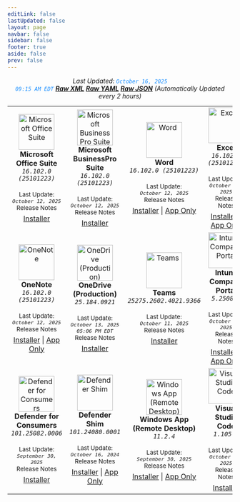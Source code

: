 ```yaml
---
editLink: false
lastUpdated: false
layout: page
navbar: false
sidebar: false
footer: true
aside: false
prev: false
---
```

<div style="text-align: center;">

_Last Updated: <code style="color : dodgerblue">October 16, 2025 09:15 AM EDT</code> [**_Raw XML_**](https://github.com/cocopuff2u/MOFA/blob/main/latest_raw_files/macos_standalone_latest.xml) [**_Raw YAML_**](https://github.com/cocopuff2u/MOFA/blob/main/latest_raw_files/macos_standalone_latest.yaml) [**_Raw JSON_**](https://github.com/cocopuff2u/MOFA/blob/main/latest_raw_files/macos_standalone_latest.json) (Automatically Updated every 2 hours)_
</div>

<div style="display:flex; justify-content:center;">
<table style="margin: 0 auto;">
<tr>
<td align="center">
      <a href="https://go.microsoft.com/fwlink/?linkid=525133"><img src="/images/Office_Suite.webp" alt="Microsoft Office Suite" width="80"></a><br>
      <b>Microsoft Office Suite</b><br>
      <em><code>16.102.0 (25101223)</code></em><br><br>
      <small>Last Update:<br><em><code>October 12, 2025</code></em></small><br>
      <a href="https://learn.microsoft.com/en-us/officeupdates/release-notes-office-for-mac" style="text-decoration: none;"><small>Release Notes</small></a><br>
      <div style="margin-top:6px;"><a href="https://go.microsoft.com/fwlink/?linkid=525133">Installer</a></div>
    </td>
<td align="center">
      <a href="https://go.microsoft.com/fwlink/?linkid=2009112"><img src="/images/Office_Suite.webp" alt="Microsoft BusinessPro Suite" width="80"></a><br>
      <b>Microsoft BusinessPro Suite</b><br>
      <em><code>16.102.0 (25101223)</code></em><br><br>
      <small>Last Update:<br><em><code>October 12, 2025</code></em></small><br>
      <a href="https://learn.microsoft.com/en-us/officeupdates/release-notes-office-for-mac" style="text-decoration: none;"><small>Release Notes</small></a><br>
      <div style="margin-top:6px;"><a href="https://go.microsoft.com/fwlink/?linkid=2009112">Installer</a></div>
    </td>
<td align="center">
      <a href="https://go.microsoft.com/fwlink/?linkid=525134"><img src="/images/2025/Word.webp" alt="Word" width="80"></a><br>
      <b>Word</b><br>
      <em><code>16.102.0 (25101223)</code></em><br><br>
      <small>Last Update:<br><em><code>October 12, 2025</code></em></small><br>
      <a href="https://learn.microsoft.com/en-us/officeupdates/release-notes-office-for-mac" style="text-decoration: none;"><small>Release Notes</small></a><br>
      <div style="margin-top:6px;"><a href="https://go.microsoft.com/fwlink/?linkid=525134">Installer</a> | <a href="https://res.public.onecdn.static.microsoft/mro1cdnstorage/C1297A47-86C4-4C1F-97FA-950631F94777/MacAutoupdate/Microsoft_Word_16.102.25101223_Updater.pkg">App Only</a></div>
    </td>
<td align="center">
      <a href="https://go.microsoft.com/fwlink/?linkid=525135"><img src="/images/2025/Excel.webp" alt="Excel" width="80"></a><br>
      <b>Excel</b><br>
      <em><code>16.102.0 (25101223)</code></em><br><br>
      <small>Last Update:<br><em><code>October 12, 2025</code></em></small><br>
      <a href="https://learn.microsoft.com/en-us/officeupdates/release-notes-office-for-mac" style="text-decoration: none;"><small>Release Notes</small></a><br>
      <div style="margin-top:6px;"><a href="https://go.microsoft.com/fwlink/?linkid=525135">Installer</a> | <a href="https://res.public.onecdn.static.microsoft/mro1cdnstorage/C1297A47-86C4-4C1F-97FA-950631F94777/MacAutoupdate/Microsoft_Excel_16.102.25101223_Updater.pkg">App Only</a></div>
    </td>
<td align="center">
      <a href="https://go.microsoft.com/fwlink/?linkid=525136"><img src="/images/2025/PowerPoint.webp" alt="PowerPoint" width="80"></a><br>
      <b>PowerPoint</b><br>
      <em><code>16.102.0 (25101223)</code></em><br><br>
      <small>Last Update:<br><em><code>October 12, 2025</code></em></small><br>
      <a href="https://learn.microsoft.com/en-us/officeupdates/release-notes-office-for-mac" style="text-decoration: none;"><small>Release Notes</small></a><br>
      <div style="margin-top:6px;"><a href="https://go.microsoft.com/fwlink/?linkid=525136">Installer</a> | <a href="https://res.public.onecdn.static.microsoft/mro1cdnstorage/C1297A47-86C4-4C1F-97FA-950631F94777/MacAutoupdate/Microsoft_PowerPoint_16.102.25101223_Updater.pkg">App Only</a></div>
    </td>
<td align="center">
      <a href="https://go.microsoft.com/fwlink/?linkid=525137"><img src="/images/2025/PowerPoint.webp" alt="Outlook" width="80"></a><br>
      <b>Outlook</b><br>
      <em><code>16.102.0 (25101223)</code></em><br><br>
      <small>Last Update:<br><em><code>October 12, 2025</code></em></small><br>
      <a href="https://learn.microsoft.com/en-us/officeupdates/release-notes-office-for-mac" style="text-decoration: none;"><small>Release Notes</small></a><br>
      <div style="margin-top:6px;"><a href="https://go.microsoft.com/fwlink/?linkid=525137">Installer</a> | <a href="https://res.public.onecdn.static.microsoft/mro1cdnstorage/C1297A47-86C4-4C1F-97FA-950631F94777/MacAutoupdate/Microsoft_Outlook_16.102.25101223_Updater.pkg">App Only</a></div>
    </td>
</tr>
<tr>
<td align="center">
      <a href="https://go.microsoft.com/fwlink/?linkid=820886"><img src="/images/2025/OneNote.webp" alt="OneNote" width="80"></a><br>
      <b>OneNote</b><br>
      <em><code>16.102.0 (25101223)</code></em><br><br>
      <small>Last Update:<br><em><code>October 12, 2025</code></em></small><br>
      <a href="https://learn.microsoft.com/en-us/officeupdates/release-notes-office-for-mac" style="text-decoration: none;"><small>Release Notes</small></a><br>
      <div style="margin-top:6px;"><a href="https://go.microsoft.com/fwlink/?linkid=820886">Installer</a> | <a href="https://res.public.onecdn.static.microsoft/mro1cdnstorage/C1297A47-86C4-4C1F-97FA-950631F94777/MacAutoupdate/Microsoft_OneNote_16.102.25101223_Updater.pkg">App Only</a></div>
    </td>
<td align="center">
      <a href="https://oneclient.sfx.ms/Mac/Installers/25.184.0921.0004/universal/OneDrive.pkg"><img src="/images/2025/OneDrive.webp" alt="OneDrive (Production)" width="80"></a><br>
      <b>OneDrive (Production)</b><br>
      <em><code>25.184.0921</code></em><br><br>
      <small>Last Update:<br><em><code>October 13, 2025 05:06 PM EDT</code></em></small><br>
      <a href="https://support.microsoft.com/en-us/office/onedrive-release-notes-845dcf18-f921-435e-bf28-4e24b95e5fc0#OSVersion=Mac" style="text-decoration: none;"><small>Release Notes</small></a><br>
      <div style="margin-top:6px;"><a href="https://oneclient.sfx.ms/Mac/Installers/25.184.0921.0004/universal/OneDrive.pkg">Installer</a></div>
    </td>
<td align="center">
      <a href="https://go.microsoft.com/fwlink/?linkid=2249065"><img src="/images/2025/Teams.webp" alt="Teams" width="80"></a><br>
      <b>Teams</b><br>
      <em><code>25275.2602.4021.9366</code></em><br><br>
      <small>Last Update:<br><em><code>October 11, 2025</code></em></small><br>
      <a href="https://support.microsoft.com/en-us/office/what-s-new-in-microsoft-teams-d7092a6d-c896-424c-b362-a472d5f105de" style="text-decoration: none;"><small>Release Notes</small></a><br>
      <div style="margin-top:6px;"><a href="https://go.microsoft.com/fwlink/?linkid=2249065">Installer</a></div>
    </td>
<td align="center">
      <a href="https://go.microsoft.com/fwlink/?linkid=853070"><img src="/images/companyportal.png" alt="Intune Company Portal" width="80"></a><br>
      <b>Intune Company Portal</b><br>
      <em><code>5.2508.1</code></em><br><br>
      <small>Last Update:<br><em><code>October 07, 2025</code></em></small><br>
      <a href="https://aka.ms/intuneupdates" style="text-decoration: none;"><small>Release Notes</small></a><br>
      <div style="margin-top:6px;"><a href="https://go.microsoft.com/fwlink/?linkid=853070">Installer</a> | <a href="https://officecdnmac.microsoft.com/pr/C1297A47-86C4-4C1F-97FA-950631F94777/MacAutoupdate/CompanyPortal_5.2508.1-Upgrade.pkg">App Only</a></div>
    </td>
<td align="center">
      <a href="https://msedge.sf.dl.delivery.mp.microsoft.com/filestreamingservice/files/2f00e9c7-bb79-4501-aab6-5530c081aa92/MicrosoftEdge-141.0.3537.71.pkg"><img src="/images/edge_app.png" alt="Edge" width="80"></a><br>
      <b>Edge (Current)</b><br>
      <em><code>141.0.3537.71</code></em><br><br>
      <small>Last Update:<br><em><code>October 11, 2025 04:06 AM EDT</code></em></small><br>
      <a href="https://learn.microsoft.com/en-us/deployedge/microsoft-edge-relnote-stable-channel" style="text-decoration: none;"><small>Release Notes</small></a><br>
      <div style="margin-top:6px;"><a href="https://msedge.sf.dl.delivery.mp.microsoft.com/filestreamingservice/files/2f00e9c7-bb79-4501-aab6-5530c081aa92/MicrosoftEdge-141.0.3537.71.pkg">Installer</a></div>
    </td>
<td align="center">
      <a href="https://go.microsoft.com/fwlink/?linkid=2097502"><img src="/images/defender_512x512x32.png" alt="Defender for Endpoint" width="80"></a><br>
      <b>Defender for Endpoint</b><br>
      <em><code>101.25082.0006</code></em><br><br>
      <small>Last Update:<br><em><code>September 30, 2025</code></em></small><br>
      <a href="https://learn.microsoft.com/microsoft-365/security/defender-endpoint/mac-whatsnew" style="text-decoration: none;"><small>Release Notes</small></a><br>
      <div style="margin-top:6px;"><a href="https://go.microsoft.com/fwlink/?linkid=2097502">Installer</a></div>
    </td>
</tr>
<tr>
<td align="center">
      <a href="https://go.microsoft.com/fwlink/?linkid=2247001"><img src="/images/defender_512x512x32.png" alt="Defender for Consumers" width="80"></a><br>
      <b>Defender for Consumers</b><br>
      <em><code>101.25082.0006</code></em><br><br>
      <small>Last Update:<br><em><code>September 30, 2025</code></em></small><br>
      <a href="https://learn.microsoft.com/microsoft-365/security/defender-endpoint/mac-whatsnew" style="text-decoration: none;"><small>Release Notes</small></a><br>
      <div style="margin-top:6px;"><a href="https://go.microsoft.com/fwlink/?linkid=2247001">Installer</a></div>
    </td>
<td align="center">
      <a href="https://officecdnmac.microsoft.com/pr/C1297A47-86C4-4C1F-97FA-950631F94777/MacAutoupdate/Microsoft_Defender_101.24080.0001_Individuals_Shim_Installer.pkg"><img src="/images/defender_512x512x32.png" alt="Defender Shim" width="80"></a><br>
      <b>Defender Shim</b><br>
      <em><code>101.24080.0001</code></em><br><br>
      <small>Last Update:<br><em><code>October 16, 2024</code></em></small><br>
      <a href="https://learn.microsoft.com/microsoft-365/security/defender-endpoint/mac-whatsnew" style="text-decoration: none;"><small>Release Notes</small></a><br>
      <div style="margin-top:6px;"><a href="https://officecdnmac.microsoft.com/pr/C1297A47-86C4-4C1F-97FA-950631F94777/MacAutoupdate/Microsoft_Defender_101.24080.0001_Individuals_Shim_Installer.pkg">Installer</a> | <a href="https://officecdnmac.microsoft.com/pr/C1297A47-86C4-4C1F-97FA-950631F94777/MacAutoupdate/Microsoft_Defender_101.24080.0001_Individuals_Shim_Installer.pkg">App Only</a></div>
    </td>
<td align="center">
      <a href="https://go.microsoft.com/fwlink/?linkid=868963"><img src="/images/windowsapp.png" alt="Windows App (Remote Desktop)" width="80"></a><br>
      <b>Windows App (Remote Desktop)</b><br>
      <em><code>11.2.4</code></em><br><br>
      <small>Last Update:<br><em><code>September 30, 2025</code></em></small><br>
      <a href="https://learn.microsoft.com/en-us/windows-app/whats-new?tabs=macos" style="text-decoration: none;"><small>Release Notes</small></a><br>
      <div style="margin-top:6px;"><a href="https://go.microsoft.com/fwlink/?linkid=868963">Installer</a> | <a href="https://officecdnmac.microsoft.com/pr/C1297A47-86C4-4C1F-97FA-950631F94777/MacAutoupdate/Windows_App_11.2.4_updater.pkg">App Only</a></div>
    </td>
<td align="center">
      <a href="https://go.microsoft.com/fwlink/?linkid=2156837"><img src="/images/Code_512x512x32.png" alt="Visual Studio Code" width="80"></a><br>
      <b>Visual Studio Code</b><br>
      <em><code>1.105.1</code></em><br><br>
      <small>Last Update:<br><em><code>October 14, 2025</code></em></small><br>
      <a href="https://code.visualstudio.com/updates/" style="text-decoration: none;"><small>Release Notes</small></a><br>
      <div style="margin-top:6px;"><a href="https://go.microsoft.com/fwlink/?linkid=2156837">Installer</a></div>
    </td>
<td align="center">
      <a href="https://go.microsoft.com/fwlink/?linkid=2325438"><img src="/images/2025/Copilot.webp" alt="Microsoft Copilot" width="80"></a><br>
      <b>Microsoft Copilot</b><br>
      <em><code>1.2510 (0802)</code></em><br><br>
      <small>Last Update:<br><em><code>October 08, 2025</code></em></small><br>
      <a href="https://learn.microsoft.com/en-us/copilot/microsoft-365/release-notes?tabs=mac" style="text-decoration: none;"><small>Release Notes</small></a><br>
      <div style="margin-top:6px;"><a href="https://go.microsoft.com/fwlink/?linkid=2325438">Installer</a></div>
    </td>
<td align="center">
      <a href="https://go.microsoft.com/fwlink/?linkid=830196"><img src="/images/autoupdate.png" alt="Microsoft AutoUpdate (MAU)" width="80"></a><br>
      <b>Microsoft AutoUpdate (MAU)</b><br>
      <em><code>4.80 (25092610)</code></em><br><br>
      <small>Last Update:<br><em><code>September 26, 2025</code></em></small><br>
      <a href="https://learn.microsoft.com/en-us/officeupdates/release-history-microsoft-autoupdate" style="text-decoration: none;"><small>Release Notes</small></a><br>
      <div style="margin-top:6px;"><a href="https://go.microsoft.com/fwlink/?linkid=830196">Installer</a></div>
    </td>
</tr>
</table>
</div>

